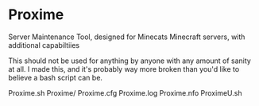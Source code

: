 # Proxime
Server Maintenance Tool, designed for Minecats Minecraft servers, with additional capabiltiies

This should not be used for anything by anyone with any amount of sanity at all. I made this, and it's probably way more broken than you'd like to believe a bash script can be. 


Proxime.sh
Proxime/
  Proxime.cfg
  Proxime.log
  Proxime.nfo
  ProximeU.sh
